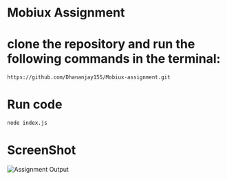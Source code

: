 # Mobiux Assignment

# clone the repository and run the following commands in the terminal:

``` https://github.com/Dhananjay155/Mobiux-assignment.git  ```

# Run code

```node index.js```

# ScreenShot

![Assignment Output](image.png)
